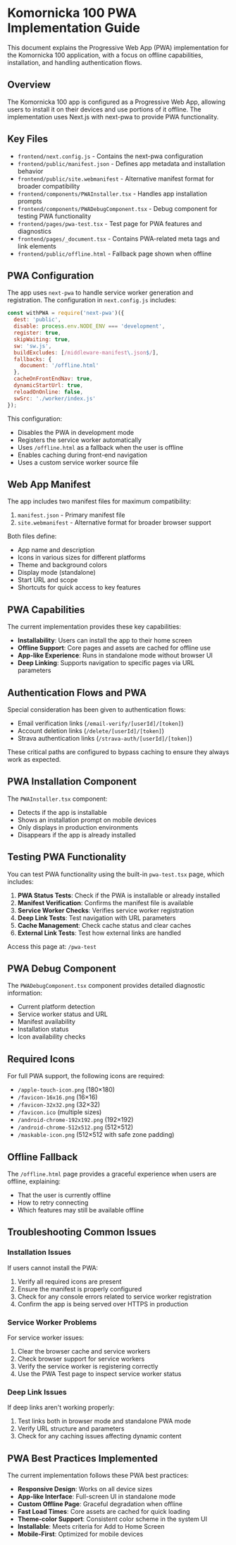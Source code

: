 # Komornicka 100 PWA Implementation Guide

This document explains the Progressive Web App (PWA) implementation for the Komornicka 100 application, with a focus on offline capabilities, installation, and handling authentication flows.

## Overview

The Komornicka 100 app is configured as a Progressive Web App, allowing users to install it on their devices and use portions of it offline. The implementation uses Next.js with next-pwa to provide PWA functionality.

## Key Files

- `frontend/next.config.js` - Contains the next-pwa configuration
- `frontend/public/manifest.json` - Defines app metadata and installation behavior
- `frontend/public/site.webmanifest` - Alternative manifest format for broader compatibility
- `frontend/components/PWAInstaller.tsx` - Handles app installation prompts
- `frontend/components/PWADebugComponent.tsx` - Debug component for testing PWA functionality
- `frontend/pages/pwa-test.tsx` - Test page for PWA features and diagnostics
- `frontend/pages/_document.tsx` - Contains PWA-related meta tags and link elements
- `frontend/public/offline.html` - Fallback page shown when offline

## PWA Configuration

The app uses `next-pwa` to handle service worker generation and registration. The configuration in `next.config.js` includes:

```javascript
const withPWA = require('next-pwa')({
  dest: 'public',
  disable: process.env.NODE_ENV === 'development',
  register: true,
  skipWaiting: true,
  sw: 'sw.js',
  buildExcludes: [/middleware-manifest\.json$/],
  fallbacks: {
    document: '/offline.html'
  },
  cacheOnFrontEndNav: true,
  dynamicStartUrl: true,
  reloadOnOnline: false,
  swSrc: './worker/index.js'
});
```

This configuration:
- Disables the PWA in development mode
- Registers the service worker automatically
- Uses `/offline.html` as a fallback when the user is offline
- Enables caching during front-end navigation
- Uses a custom service worker source file

## Web App Manifest

The app includes two manifest files for maximum compatibility:

1. `manifest.json` - Primary manifest file
2. `site.webmanifest` - Alternative format for broader browser support

Both files define:
- App name and description
- Icons in various sizes for different platforms
- Theme and background colors
- Display mode (standalone)
- Start URL and scope
- Shortcuts for quick access to key features

## PWA Capabilities

The current implementation provides these key capabilities:

- **Installability**: Users can install the app to their home screen
- **Offline Support**: Core pages and assets are cached for offline use
- **App-like Experience**: Runs in standalone mode without browser UI
- **Deep Linking**: Supports navigation to specific pages via URL parameters

## Authentication Flows and PWA

Special consideration has been given to authentication flows:

- Email verification links (`/email-verify/[userId]/[token]`)
- Account deletion links (`/delete/[userId]/[token]`)
- Strava authentication links (`/strava-auth/[userId]/[token]`)

These critical paths are configured to bypass caching to ensure they always work as expected.

## PWA Installation Component

The `PWAInstaller.tsx` component:
- Detects if the app is installable
- Shows an installation prompt on mobile devices
- Only displays in production environments
- Disappears if the app is already installed

## Testing PWA Functionality

You can test PWA functionality using the built-in `pwa-test.tsx` page, which includes:

1. **PWA Status Tests**: Check if the PWA is installable or already installed
2. **Manifest Verification**: Confirms the manifest file is available
3. **Service Worker Checks**: Verifies service worker registration
4. **Deep Link Tests**: Test navigation with URL parameters
5. **Cache Management**: Check cache status and clear caches
6. **External Link Tests**: Test how external links are handled

Access this page at: `/pwa-test`

## PWA Debug Component

The `PWADebugComponent.tsx` component provides detailed diagnostic information:

- Current platform detection
- Service worker status and URL
- Manifest availability
- Installation status
- Icon availability checks

## Required Icons

For full PWA support, the following icons are required:

- `/apple-touch-icon.png` (180×180)
- `/favicon-16x16.png` (16×16)
- `/favicon-32x32.png` (32×32)
- `/favicon.ico` (multiple sizes)
- `/android-chrome-192x192.png` (192×192)
- `/android-chrome-512x512.png` (512×512)
- `/maskable-icon.png` (512×512 with safe zone padding)

## Offline Fallback

The `/offline.html` page provides a graceful experience when users are offline, explaining:
- That the user is currently offline
- How to retry connecting
- Which features may still be available offline

## Troubleshooting Common Issues

### Installation Issues

If users cannot install the PWA:

1. Verify all required icons are present
2. Ensure the manifest is properly configured
3. Check for any console errors related to service worker registration
4. Confirm the app is being served over HTTPS in production

### Service Worker Problems

For service worker issues:

1. Clear the browser cache and service workers
2. Check browser support for service workers
3. Verify the service worker is registering correctly
4. Use the PWA Test page to inspect service worker status

### Deep Link Issues

If deep links aren't working properly:

1. Test links both in browser mode and standalone PWA mode
2. Verify URL structure and parameters
3. Check for any caching issues affecting dynamic content

## PWA Best Practices Implemented

The current implementation follows these PWA best practices:

- **Responsive Design**: Works on all device sizes
- **App-like Interface**: Full-screen UI in standalone mode
- **Custom Offline Page**: Graceful degradation when offline
- **Fast Load Times**: Core assets are cached for quick loading
- **Theme-color Support**: Consistent color scheme in the system UI
- **Installable**: Meets criteria for Add to Home Screen
- **Mobile-First**: Optimized for mobile devices